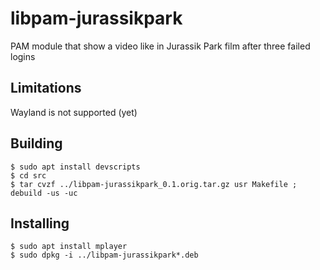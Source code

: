 libpam-jurassikpark
===================

PAM module that show a video like in Jurassik Park film after three failed logins


Limitations
--------
Wayland is not supported (yet)

Building
--------

```
$ sudo apt install devscripts
$ cd src
$ tar cvzf ../libpam-jurassikpark_0.1.orig.tar.gz usr Makefile ; debuild -us -uc
```

Installing
--------

```
$ sudo apt install mplayer
$ sudo dpkg -i ../libpam-jurassikpark*.deb
```
